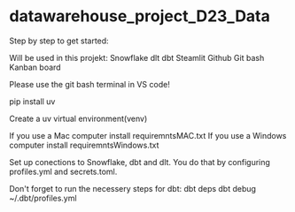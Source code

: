 # datawarehouse_project_D23_Data

Step by step to get started:

Will be used in this projekt:
Snowflake
dlt
dbt
Steamlit
Github
Git bash
Kanban board

Please use the git bash terminal in VS code!

pip install uv 

Create a uv virtual environment(venv)

If you use a Mac computer install requiremntsMAC.txt
If you use a Windows computer install requiremntsWindows.txt

Set up conections to Snowflake, dbt and dlt. You do that by configuring profiles.yml and secrets.toml. 

Don't forget to run the necessery steps for dbt:
dbt deps
dbt debug
~/.dbt/profiles.yml


